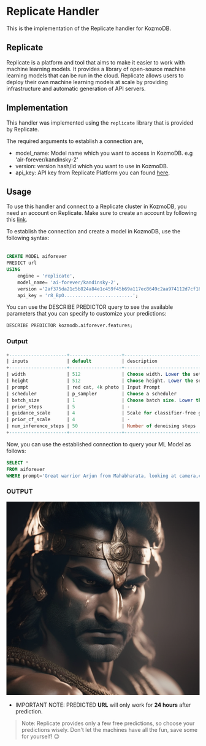 # Replicate Handler

This is the implementation of the Replicate handler for KozmoDB.

## Replicate
Replicate is a platform and tool that aims to make it easier to work with machine learning models. It provides a library of open-source machine learning models that can be run in the cloud. Replicate allows users to deploy their own machine learning models at scale by providing infrastructure and automatic generation of API servers.


## Implementation
This handler was implemented using the `replicate` library that is provided by Replicate.

The required arguments to establish a connection are,

* model_name: Model name which you want to access in KozmoDB. e.g 'air-forever/kandinsky-2'
* version: version hash/id which you want to use in KozmoDB.
* api_key: API key from Replicate Platform you can found [here](https://replicate.com/account/api-tokens).


## Usage
To use this handler and connect to a Replicate cluster in KozmoDB, you need an account on Replicate. Make sure to create an account by following this [link](https://replicate.com/signin?next=/account/api-tokens).


To establish the connection and create a model in KozmoDB, use the following syntax:
```sql

CREATE MODEL aiforever
PREDICT url
USING
    engine = 'replicate',
    model_name= 'ai-forever/kandinsky-2',
    version ='2af375da21c5b824a84e1c459f45b69a117ec8649c2aa974112d7cf1840fc0ce',
    api_key = 'r8_BpO.........................';
```

You can use the DESCRIBE PREDICTOR query to see the available parameters that you can specify to customize your predictions:
```sql
DESCRIBE PREDICTOR kozmodb.aiforever.features;
```

### Output
```sql
+---------------------+-------------------+--------------------------------------------------------+---------+
| inputs              | default           | description                                            | type    |
+---------------------+-------------------+--------------------------------------------------------+---------+
| width               | 512               | Choose width. Lower the setting if out of memory.      | -       |
| height              | 512               | Choose height. Lower the setting if out of memory.     | -       |
| prompt              | red cat, 4k photo | Input Prompt                                           | string  |
| scheduler           | p_sampler         | Choose a scheduler                                     | -       |
| batch_size          | 1                 | Choose batch size. Lower the setting if out of memory. | -       |
| prior_steps         | 5                 | -                                                      | string  |
| guidance_scale      | 4                 | Scale for classifier-free guidance                     | number  |
| prior_cf_scale      | 4                 | -                                                      | integer |
| num_inference_steps | 50                | Number of denoising steps                              | integer |
+---------------------+-------------------+--------------------------------------------------------+---------+
```

Now, you can use the established connection to query your ML Model as follows:
```sql
SELECT *
FROM aiforever
WHERE prompt='Great warrior Arjun from Mahabharata, looking at camera,cinematic lighting, 4k quality';
```

### OUTPUT
![GENERATE_IMAGE](./assets/Arjuna.png)


- IMPORTANT NOTE: PREDICTED **URL** will only work for **24 hours** after prediction.

> Note: Replicate provides only a few free predictions, so choose your predictions wisely. Don't let the machines have all the fun, save some for yourself! 😉
